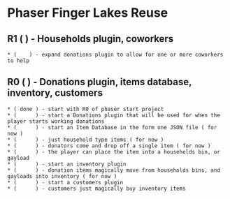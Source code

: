 # Phaser Finger Lakes Reuse

## R1 ( ) - Households plugin, coworkers

```
* (    ) - expand donations plugin to allow for one or more coworkers to help
```

## R0 ( ) - Donations plugin, items database, inventory, customers

```
* ( done ) - start with R0 of phaser start project
* (      ) - start a Donations plugin that will be used for when the player starts working donations
* (      ) - start an Item Database in the form one JSON file ( for now )
* (      ) - just household type items ( for now )
* (      ) - donators come and drop off a single item ( for now )
* (      ) - the player can place the item into a households bin, or gayload
* (      ) - start an inventory plugin
* (      ) - donation items magically move from households bins, and gayloads into inventory ( for now )
* (      ) - start a customers plugin
* (      ) - customers just magically buy inventory items
```
